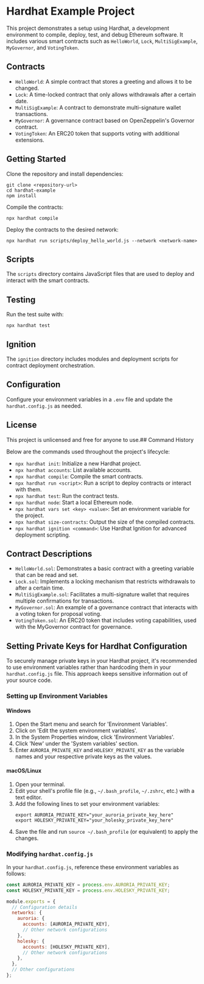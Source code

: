 # Hardhat Example Project

This project demonstrates a setup using Hardhat, a development environment to compile, deploy, test, and debug Ethereum software. It includes various smart contracts such as `HelloWorld`, `Lock`, `MultiSigExample`, `MyGovernor`, and `VotingToken`.

## Contracts

- `HelloWorld`: A simple contract that stores a greeting and allows it to be changed.
- `Lock`: A time-locked contract that only allows withdrawals after a certain date.
- `MultiSigExample`: A contract to demonstrate multi-signature wallet transactions.
- `MyGovernor`: A governance contract based on OpenZeppelin's Governor contract.
- `VotingToken`: An ERC20 token that supports voting with additional extensions.

## Getting Started

Clone the repository and install dependencies:

```console
git clone <repository-url>
cd hardhat-example
npm install
```

Compile the contracts:

```console
npx hardhat compile
```

Deploy the contracts to the desired network:

```console
npx hardhat run scripts/deploy_hello_world.js --network <network-name>
```

## Scripts

The `scripts` directory contains JavaScript files that are used to deploy and interact with the smart contracts.

## Testing

Run the test suite with:

```console
npx hardhat test
```

## Ignition

The `ignition` directory includes modules and deployment scripts for contract deployment orchestration.

## Configuration

Configure your environment variables in a `.env` file and update the `hardhat.config.js` as needed.

## License

This project is unlicensed and free for anyone to use.## Command History

Below are the commands used throughout the project's lifecycle:

- `npx hardhat init`: Initialize a new Hardhat project.
- `npx hardhat accounts`: List available accounts.
- `npx hardhat compile`: Compile the smart contracts.
- `npx hardhat run <script>`: Run a script to deploy contracts or interact with them.
- `npx hardhat test`: Run the contract tests.
- `npx hardhat node`: Start a local Ethereum node.
- `npx hardhat vars set <key> <value>`: Set an environment variable for the project.
- `npx hardhat size-contracts`: Output the size of the compiled contracts.
- `npx hardhat ignition <command>`: Use Hardhat Ignition for advanced deployment scripting.

## Contract Descriptions

- `HelloWorld.sol`: Demonstrates a basic contract with a greeting variable that can be read and set.
- `Lock.sol`: Implements a locking mechanism that restricts withdrawals to after a certain time.
- `MultiSigExample.sol`: Facilitates a multi-signature wallet that requires multiple confirmations for transactions.
- `MyGovernor.sol`: An example of a governance contract that interacts with a voting token for proposal voting.
- `VotingToken.sol`: An ERC20 token that includes voting capabilities, used with the MyGovernor contract for governance.

## Setting Private Keys for Hardhat Configuration

To securely manage private keys in your Hardhat project, it's recommended to use environment variables rather than hardcoding them in your `hardhat.config.js` file. This approach keeps sensitive information out of your source code.

### Setting up Environment Variables

#### Windows
1. Open the Start menu and search for 'Environment Variables'.
2. Click on 'Edit the system environment variables'.
3. In the System Properties window, click 'Environment Variables'.
4. Click 'New' under the 'System variables' section.
5. Enter `AURORIA_PRIVATE_KEY` and `HOLESKY_PRIVATE_KEY` as the variable names and your respective private keys as the values.

#### macOS/Linux
1. Open your terminal.
2. Edit your shell's profile file (e.g., `~/.bash_profile`, `~/.zshrc`, etc.) with a text editor.
3. Add the following lines to set your environment variables:
   ```
   export AURORIA_PRIVATE_KEY="your_auroria_private_key_here"
   export HOLESKY_PRIVATE_KEY="your_holesky_private_key_here"
   ```
4. Save the file and run `source ~/.bash_profile` (or equivalent) to apply the changes.

### Modifying `hardhat.config.js`

In your `hardhat.config.js`, reference these environment variables as follows:

```javascript
const AURORIA_PRIVATE_KEY = process.env.AURORIA_PRIVATE_KEY;
const HOLESKY_PRIVATE_KEY = process.env.HOLESKY_PRIVATE_KEY;

module.exports = {
  // Configuration details
  networks: {
    auroria: {
      accounts: [AURORIA_PRIVATE_KEY],
      // Other network configurations
    },
    holesky: {
      accounts: [HOLESKY_PRIVATE_KEY],
      // Other network configurations
    },
  },
  // Other configurations
};
```